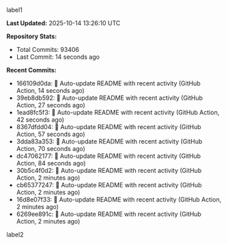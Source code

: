 
label1 
<!-- ACTIVITY_START -->
**Last Updated:** 2025-10-14 13:26:10 UTC

**Repository Stats:**
- Total Commits: 93406
- Last Commit: 14 seconds ago

**Recent Commits:**
- 166109d0da: 🤖 Auto-update README with recent activity (GitHub Action, 14 seconds ago)
- 39eb8db592: 🤖 Auto-update README with recent activity (GitHub Action, 27 seconds ago)
- 1ead8fc5f3: 🤖 Auto-update README with recent activity (GitHub Action, 42 seconds ago)
- 8367dfdd04: 🤖 Auto-update README with recent activity (GitHub Action, 57 seconds ago)
- 3dda83a353: 🤖 Auto-update README with recent activity (GitHub Action, 70 seconds ago)
- dc47062177: 🤖 Auto-update README with recent activity (GitHub Action, 84 seconds ago)
- 30b5c4f0d2: 🤖 Auto-update README with recent activity (GitHub Action, 2 minutes ago)
- cb65377247: 🤖 Auto-update README with recent activity (GitHub Action, 2 minutes ago)
- 16d8e07f33: 🤖 Auto-update README with recent activity (GitHub Action, 2 minutes ago)
- 6269ee891c: 🤖 Auto-update README with recent activity (GitHub Action, 2 minutes ago)
<!-- ACTIVITY_END -->

label2
